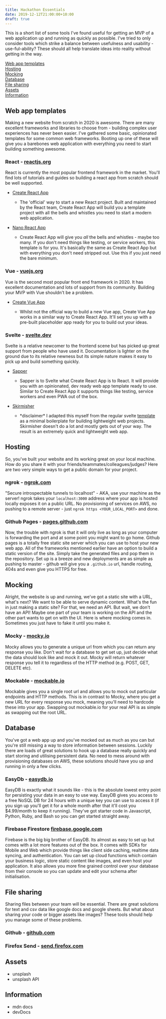 ```yaml
---
title: Hackathon Essentials
date: 2019-12-12T21:00:00+10:00
draft: true
---
```


This is a short list of some tools I've found useful for getting an MVP of a web application up and running as quickly as possible. I've tried to only consider tools which strike a balance between usefulness and usability - use-ful-ability? These should all help translate ideas into reality without getting in the way.

[Web app templates](/blog/hackathon-essentials/#web-app-templates)</br>
[Hosting](/blog/hackathon-essentials/#hosting)</br>
[Mocking](/blog/hackathon-essentials/#mocking)</br>
[Database](/blog/hackathon-essentials/#database)</br>
[File sharing](/blog/hackathon-essentials/#file-sharing)</br>
[Assets](/blog/hackathon-essentials/#assets)</br>
[Information](/blog/hackathon-essentials/#information)</br>

## Web app templates

Making a new website from scratch in 2020 is awesome. There are many excellent frameworks and libraries to choose from - building complex user experiences has never been easier. I've gathered some basic, opinionated templates for some common web frameworks. Booting up one of these will give you a barebones web application with everything you need to start building something awesome.

### React - [reactjs.org](https://reactjs.org/)

React is currently the most popular frontend framework in the market. You'll find lots of tutorials and guides so building a react app from scratch should be well supported.

- [Create React App](https://create-react-app.dev/)

  - The 'official' way to start a new React project. Built and maintained by the React team, Create React App will build you a template project with all the bells and whistles you need to start a modern web application.

- [Nano React App](https://github.com/adrianmcli/nano-react-app)

  - Create React App will give you _all_ the bells and whistles - maybe too many. If you don't need things like testing, or service workers, this template is for you. It's basically the same as Create React App but with everything you don't need stripped out. Use this if you just need the bare minimum.

### Vue - [vuejs.org](https://vuejs.org/)

Vue is the second most popular front end framework in 2020. It has excellent documentation and lots of support from its community. Building your MVP with Vue shouldn't be a problem.

- [Create Vue App](https://github.com/vue-land/create-vue-app)

  - Whilst not the official way to build a new Vue app, Create Vue App works in a similar way to Create React App. It'll set you up with a pre-built placeholder app ready for you to build out your ideas.

### Svelte - [svelte.dev](https://svelte.dev/)

Svelte is a relative newcomer to the frontend scene but has picked up great support from people who have used it. Documentation is lighter on the ground due to its relative newness but its simple nature makes it easy to pick up and build something quickly.

- [Sapper](https://sapper.svelte.dev/)

  - Sapper is to Svelte what Create React App is to React. It will provide you with an opinionated, dev ready web app template ready to use. Similar to Create React App it supports things like testing, service workers and even PWA out of the box.

- [Skirmisher](https://github.com/benmcgarvey/skirmisher)

  - \*disclaimer\* I adapted this myself from the regular svelte [template](https://github.com/sveltejs/template) as a minimal boilerplate for building lightweight web projects. Skirmisher doesn't do a lot and mostly gets out of your way. The result is an extremely quick and lightweight web app.

## Hosting

So, you've built your website and its working great on your local machine. How do you share it with your friends/teammates/colleagues/judges? Here are two very simple ways to get a public domain for your project.

### ngrok - [ngrok.com](https://ngrok.com/)

"Secure introspectable tunnels to localhost" - AKA, use your machine as the server! ngrok takes your `localhost:3000` address where your app is hosted locally exposes it on a public URL. No provisioning of services on AWS, no pushing to a remote server - just `ngrok https <YOUR_LOCAL_PORT>` and done.

### Github Pages - [pages.github.com](https://pages.github.com/)

Now, the trouble with ngrok is that it will only live as long as your computer is forwarding the port and at some point you might want to go home. Github pages is a totally free static site server which you can use to host your new web app. All of the frameworks mentioned earlier have an option to build a static version of the site. Simply take the generated files and pop them in the repository. Set up is a breeze and new deployments are as simple as pushing to master - github will give you a `.github.io` url, handle routing, 404s and even give you HTTPS for free.

## Mocking

Alright, the website is up and running, we've got a static site with a URL, what's next? We want to be able to serve dynamic content. What's the fun in just making a static site? For that, we need an API. But wait, we don't have an API! Maybe one part of your team is working on the API and the other part wants to get on with the UI. Here is where mocking comes in. Sometimes you just have to fake it until you make it.

### Mocky - [mocky.io](https://www.mocky.io/)

Mocky allows you to generate a unique url from which you can return any response you like. Don't wait for a database to get set up, just decide what the data should look like and mock it out. Mocky will return whatever response you tell it to regardless of the HTTP method (e.g. POST, GET, DELETE etc).

### Mockable - [mockable.io](https://www.mockable.io/)

Mockable gives you a single root url and allows you to mock out particular endpoints and HTTP methods. This is in contrast to Mocky, where you get a new URL for every response you mock, meaning you'll need to hardcode these into your app. Swapping out mockable.io for your real API is as simple as swapping out the root URL.

## Database

You've got a web app up and you've mocked out as much as you can but you're still missing a way to store information between sessions. Luckily there are loads of great solutions to hook up a database really quickly and start storing and utilising persistent data. No need to mess around with provisioning databases on AWS, these solutions should have you up and running in only a few clicks.

### EasyDb - [easydb.io](https://easydb.io/)

EasyDB is exactly what it sounds like - this is the absolute lowest entry point for persisting your data in an easy to use way. EasyDB gives you access to a free NoSQL DB for 24 hours with a unique key you can use to access it (if you sign up you'll get it for a whole month after that it'll cost you \$4.99/month to keep it running). They've got starter code in Javascript, Python, Ruby, and Bash so you can get started straight away.

### Firebase Firestore [firebase.google.com](https://firebase.google.com/products/firestore/)

Firebase is the big big brother of EasyDB. Its almost as easy to set up but comes with a lot more features out of the box. It comes with SDKs for Mobile and Web which provide things like client side caching, realtime data syncing, and authentication. You can set up cloud functions which contain your business logic, store static content like images, and even host your application. It also allows you more fine grained control over your database from their console so you can update and edit your schema after initialisation.

## File sharing

Sharing files between your team will be essential. There are great solutions for text and csv data like google docs and google sheets. But what about sharing your code or bigger assets like images? These tools should help you manage some of these problems.

### Github - [github.com](https://github.com/)

### Firefox Send - [send.firefox.com](https://send.firefox.com/)

## Assets

- unsplash
- unsplash API

## Information

- mdn docs
- devDocs

